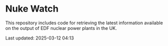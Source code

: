 # Nuke Watch

This repository includes code for retrieving the latest information available on the output of EDF nuclear power plants in the UK.

Last updated: 2025-03-12 04:13
